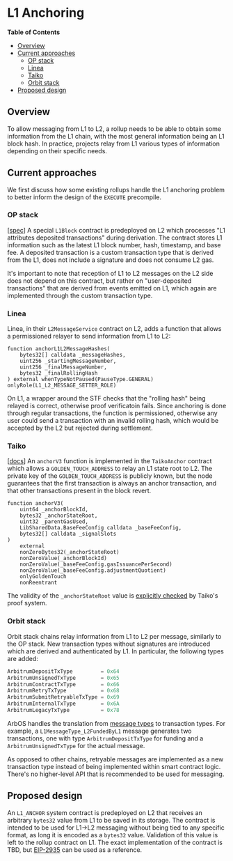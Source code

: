 # L1 Anchoring
<!-- START doctoc generated TOC please keep comment here to allow auto update -->
<!-- DON'T EDIT THIS SECTION, INSTEAD RE-RUN doctoc TO UPDATE -->
**Table of Contents**

- [Overview](#overview)
- [Current approaches](#current-approaches)
  - [OP stack](#op-stack)
  - [Linea](#linea)
  - [Taiko](#taiko)
  - [Orbit stack](#orbit-stack)
- [Proposed design](#proposed-design)

<!-- END doctoc generated TOC please keep comment here to allow auto update -->
## Overview
To allow messaging from L1 to L2, a rollup needs to be able to obtain some information from the L1 chain, with the most general information being an L1 block hash. In practice, projects relay from L1 various types of information depending on their specific needs.

## Current approaches

We first discuss how some existing rollups handle the L1 anchoring problem to better inform the design of the `EXECUTE` precompile.

### OP stack
[[spec](https://specs.optimism.io/protocol/deposits.html#l1-attributes-predeployed-contract)]
A special `L1Block` contract is predeployed on L2 which processes "L1 attributes deposited transactions" during derivation. The contract stores L1 information such as the latest L1 block number, hash, timestamp, and base fee. A deposited transaction is a custom transaction type that is derived from the L1, does not include a signature and does not consume L2 gas.

It's important to note that reception of L1 to L2 messages on the L2 side does not depend on this contract, but rather on "user-deposited transactions" that are derived from events emitted on L1, which again are implemented through the custom transaction type.

### Linea

Linea, in their `L2MessageService` contract on L2, adds a function that allows a permissioned relayer to send information from L1 to L2:

```solidity
function anchorL1L2MessageHashes(
    bytes32[] calldata _messageHashes,
    uint256 _startingMessageNumber,
    uint256 _finalMessageNumber,
    bytes32 _finalRollingHash
) external whenTypeNotPaused(PauseType.GENERAL) onlyRole(L1_L2_MESSAGE_SETTER_ROLE)
```

On L1, a wrapper around the STF checks that the "rolling hash" being relayed is correct, otherwise proof verificatoin fails. Since anchoring is done through regular transactions, the function is permissioned, otherwise any user could send a transaction with an invalid rolling hash, which would be accepted by the L2 but rejected during settlement.

### Taiko
[[docs](https://github.com/taikoxyz/taiko-mono/blob/a36f99f1e820e52e12f97f804837c2828e941a41/packages/protocol/docs/how_taiko_proves_blocks.md#anchor-transactions)] An `anchorV3` function is implemented in the `TaikoAnchor` contract which allows a `GOLDEN_TOUCH_ADDRESS` to relay an L1 state root to L2. The private key of the `GOLDEN_TOUCH_ADDRESS` is publicly known, but the node guarantees that the first transaction is always an anchor transaction, and that other transactions present in the block revert.

```solidity
function anchorV3(
    uint64 _anchorBlockId,
    bytes32 _anchorStateRoot,
    uint32 _parentGasUsed,
    LibSharedData.BaseFeeConfig calldata _baseFeeConfig,
    bytes32[] calldata _signalSlots
)
    external
    nonZeroBytes32(_anchorStateRoot)
    nonZeroValue(_anchorBlockId)
    nonZeroValue(_baseFeeConfig.gasIssuancePerSecond)
    nonZeroValue(_baseFeeConfig.adjustmentQuotient)
    onlyGoldenTouch
    nonReentrant
```

The validity of the `_anchorStateRoot` value is [explicitly checked](https://github.com/taikoxyz/taiko-mono/blob/56a28bb5b59510c9b708ed4222d5260f64d346c6/packages/protocol/docs/how_taiko_proves_blocks.md#signal-storage) by Taiko's proof system.

### Orbit stack

Orbit stack chains relay information from L1 to L2 per message, similarly to the OP stack. New transaction types without signatures are introduced which are derived and authenticated by L1. In particular, the following types are added:

```go
ArbitrumDepositTxType         = 0x64
ArbitrumUnsignedTxType        = 0x65
ArbitrumContractTxType        = 0x66
ArbitrumRetryTxType           = 0x68
ArbitrumSubmitRetryableTxType = 0x69
ArbitrumInternalTxType        = 0x6A
ArbitrumLegacyTxType          = 0x78
```

ArbOS handles the translation from [message types](./orbit_stack.md#l1-to-l2-messaging) to transaction types. For example, a `L1MessageType_L2FundedByL1` message generates two transactions, one with type `ArbitrumDepositTxType` for funding and a `ArbitrumUnsignedTxType` for the actual message.

As opposed to other chains, retryable messages are implemented as a new transaction type instead of being implemented within smart contract logic. There's no higher-level API that is recommended to be used for messaging. 

## Proposed design

An `L1_ANCHOR` system contract is predeployed on L2 that receives an arbitrary `bytes32` value from L1 to be saved in its storage. The contract is intended to be used for L1->L2 messaging without being tied to any specific format, as long it is encoded as a `bytes32` value. Validation of this value is left to the rollup contract on L1. The exact implementation of the contract is TBD, but [EIP-2935](https://eips.ethereum.org/EIPS/eip-2935) can be used as a reference.
